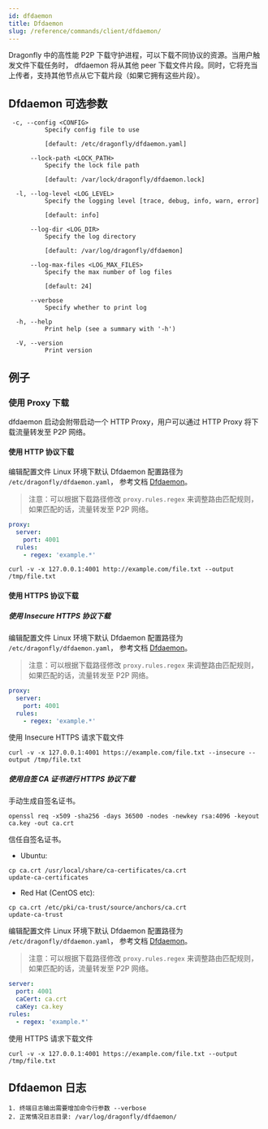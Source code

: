 ```yaml
---
id: dfdaemon
title: Dfdaemon
slug: /reference/commands/client/dfdaemon/
---
```


Dragonfly 中的高性能 P2P 下载守护进程，可以下载不同协议的资源。当用户触发文件下载任务时，
dfdaemon 将从其他 peer 下载文件片段。同时，它将充当上传者，支持其他节点从它下载片段（如果它拥有这些片段）。

## Dfdaemon 可选参数

<!-- markdownlint-disable -->

```text
 -c, --config <CONFIG>
          Specify config file to use

          [default: /etc/dragonfly/dfdaemon.yaml]

      --lock-path <LOCK_PATH>
          Specify the lock file path

          [default: /var/lock/dragonfly/dfdaemon.lock]

  -l, --log-level <LOG_LEVEL>
          Specify the logging level [trace, debug, info, warn, error]

          [default: info]

      --log-dir <LOG_DIR>
          Specify the log directory

          [default: /var/log/dragonfly/dfdaemon]

      --log-max-files <LOG_MAX_FILES>
          Specify the max number of log files

          [default: 24]

      --verbose
          Specify whether to print log

  -h, --help
          Print help (see a summary with '-h')

  -V, --version
          Print version
```

<!-- markdownlint-restore -->

## 例子

### 使用 Proxy 下载

dfdaemon 启动会附带启动一个 HTTP Proxy，用户可以通过 HTTP Proxy 将下载流量转发至 P2P 网络。

#### 使用 HTTP 协议下载

编辑配置文件 Linux 环境下默认 Dfdaemon 配置路径为 `/etc/dragonfly/dfdaemon.yaml`，
参考文档 [Dfdaemon](../../configuration/client/dfdaemon.md)。

> 注意：可以根据下载路径修改 `proxy.rules.regex` 来调整路由匹配规则，如果匹配的话，流量转发至 P2P 网络。

```yaml
proxy:
  server:
    port: 4001
  rules:
    - regex: 'example.*'
```

```shell
curl -v -x 127.0.0.1:4001 http://example.com/file.txt --output /tmp/file.txt
```

#### 使用 HTTPS 协议下载

##### 使用 Insecure HTTPS 协议下载

编辑配置文件 Linux 环境下默认 Dfdaemon 配置路径为 `/etc/dragonfly/dfdaemon.yaml`，
参考文档 [Dfdaemon](../../configuration/client/dfdaemon.md)。

> 注意：可以根据下载路径修改 `proxy.rules.regex` 来调整路由匹配规则，如果匹配的话，流量转发至 P2P 网络。

```yaml
proxy:
  server:
    port: 4001
  rules:
    - regex: 'example.*'
```

使用 Insecure HTTPS 请求下载文件

```shell
curl -v -x 127.0.0.1:4001 https://example.com/file.txt --insecure --output /tmp/file.txt
```

##### 使用自签 CA 证书进行 HTTPS 协议下载

手动生成自签名证书。

```shell
openssl req -x509 -sha256 -days 36500 -nodes -newkey rsa:4096 -keyout ca.key -out ca.crt
```

信任自签名证书。

- Ubuntu:

```shell
cp ca.crt /usr/local/share/ca-certificates/ca.crt
update-ca-certificates
```

- Red Hat (CentOS etc):

```shell
cp ca.crt /etc/pki/ca-trust/source/anchors/ca.crt
update-ca-trust
```

编辑配置文件 Linux 环境下默认 Dfdaemon 配置路径为 `/etc/dragonfly/dfdaemon.yaml`，
参考文档 [Dfdaemon](../../configuration/client/dfdaemon.md)。

> 注意：可以根据下载路径修改 `proxy.rules.regex` 来调整路由匹配规则，如果匹配的话，流量转发至 P2P 网络。

```yaml
server:
  port: 4001
  caCert: ca.crt
  caKey: ca.key
rules:
  - regex: 'example.*'
```

使用 HTTPS 请求下载文件

```shell
curl -v -x 127.0.0.1:4001 https://example.com/file.txt --output /tmp/file.txt
```

## Dfdaemon 日志

```text
1. 终端日志输出需要增加命令行参数 --verbose
2. 正常情况日志目录: /var/log/dragonfly/dfdaemon/
```
